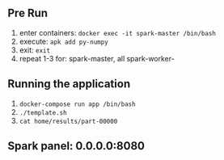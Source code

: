 ## Pre Run
1. enter containers: `docker exec -it spark-master /bin/bash`
2. execute: `apk add py-numpy`
3. exit: `exit`
4. repeat 1-3 for: spark-master, all spark-worker-


## Running the application
1. `docker-compose run app /bin/bash`
2. `./template.sh`
3. `cat home/results/part-00000`

## Spark panel: 0.0.0.0:8080
